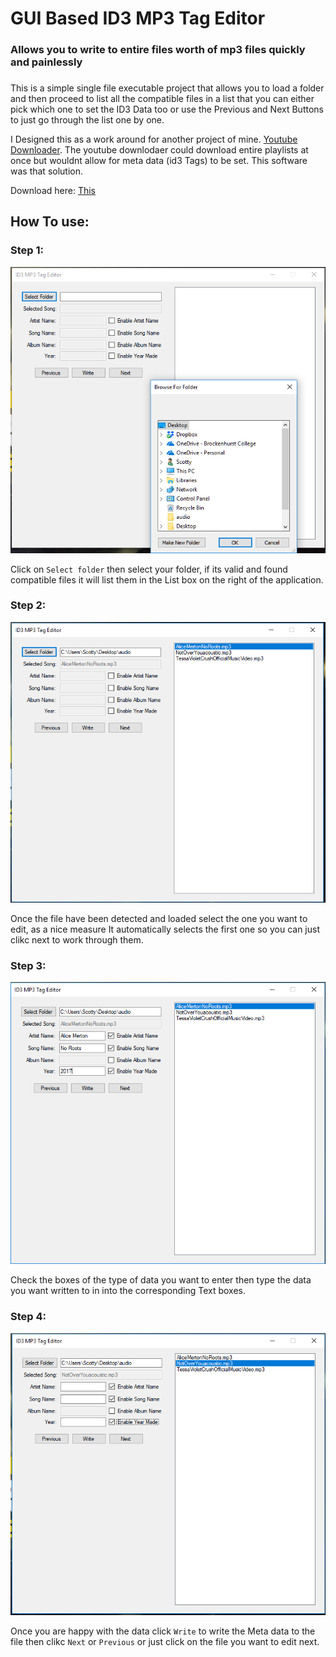 # GUI Based ID3 MP3 Tag Editor
### Allows you to write to entire files worth of mp3 files quickly and painlessly

###

This is a simple single file executable project that allows you to load a folder and then proceed to
list all the compatible files in a list that you can either pick which one to set the ID3 Data too or
use the Previous and Next Buttons to just go through the list one by one.


I Designed this as a work around for another project of mine. [Youtube Downloader](https://github.com/TheUncannyScrub/Youtube-video-downloader).
The youtube downlodaer could download entire playlists at once but wouldnt allow for meta data (id3 Tags) to be set. This software was that solution.

Download here: [This](https://github.com/TheUncannyScrub/ID3-Tag-Editor/releases)

###

## How To use:
###


### Step 1: 

![Step 1](https://github.com/TheUncannyScrub/ID3-Tag-Editor/blob/master/howToImages/step1.png)

Click on `Select folder` then select your folder, if its valid and found compatible files it will list them in the List box on the right of the application.


### Step 2: 

![Step 2](https://github.com/TheUncannyScrub/ID3-Tag-Editor/blob/master/howToImages/step2.png)

Once the file have been detected and loaded select the one you want to edit, as a nice measure It automatically selects the first one so you can just clikc next to work through them.


### Step 3: 

![Step 3](https://github.com/TheUncannyScrub/ID3-Tag-Editor/blob/master/howToImages/step3.png)

Check the boxes of the type of data you want to enter then type the data you want written to in into the corresponding Text boxes.


### Step 4: 

![Step 4](https://github.com/TheUncannyScrub/ID3-Tag-Editor/blob/master/howToImages/step4.png)

Once you are happy with the data click `Write` to write the Meta data to the file then clikc `Next` or `Previous` or just click on the file you want to edit next.
